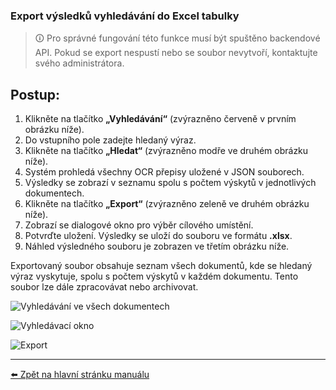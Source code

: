 ### Export výsledků vyhledávání do Excel tabulky

> 🛈 Pro správné fungování této funkce musí být spuštěno backendové API. Pokud se export nespustí nebo se soubor nevytvoří, kontaktujte svého administrátora.

## Postup:

1. Klikněte na tlačítko **„Vyhledávání“** (zvýrazněno červeně v prvním obrázku níže).
2. Do vstupního pole zadejte hledaný výraz.
3. Klikněte na tlačítko **„Hledat“** (zvýrazněno modře ve druhém obrázku níže).
4. Systém prohledá všechny OCR přepisy uložené v JSON souborech.
5. Výsledky se zobrazí v seznamu spolu s počtem výskytů v jednotlivých dokumentech.
6. Klikněte na tlačítko **„Export“** (zvýrazněno zeleně ve druhém obrázku níže).
7. Zobrazí se dialogové okno pro výběr cílového umístění.
8. Potvrďte uložení. Výsledky se uloží do souboru ve formátu **.xlsx**.
9. Náhled výsledného souboru je zobrazen ve třetím obrázku níže.

Exportovaný soubor obsahuje seznam všech dokumentů, kde se hledaný výraz vyskytuje, spolu s počtem výskytů v každém dokumentu. Tento soubor lze dále zpracovávat nebo archivovat.

![Vyhledávání ve všech dokumentech](https://github.com/user-attachments/assets/65e8dfd7-4d87-4d8b-81f8-0df56e716d18)

![Vyhledávací okno](https://github.com/user-attachments/assets/6e9b711e-e40a-406f-ba77-5eb408b14b7c)

![Export](https://github.com/user-attachments/assets/bc1892a8-a95b-4d01-85b2-7d508afb83b5)

---

[⬅️ Zpět na hlavní stránku manuálu](../README.md)
